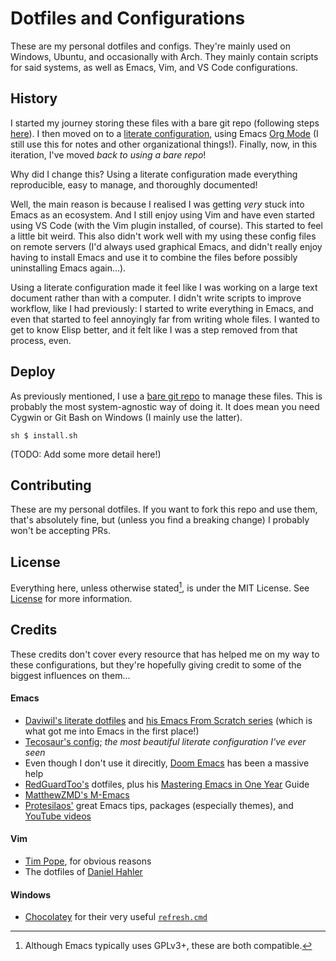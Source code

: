 # Dotfiles and Configurations

These are my personal dotfiles and configs.
They're mainly used on Windows, Ubuntu, and
occasionally with Arch. They mainly contain
scripts for said systems, as well as Emacs, Vim,
and VS Code configurations.

## History

I started my journey storing these files with a
bare git repo (following steps
[here](https://www.atlassian.com/git/tutorials/dotfiles)).
I then moved on to a [literate
configuration](https://en.wikipedia.org/wiki/Literate_programming),
using Emacs [Org Mode](https://orgmode.org/) (I
still use this for notes and other organizational
things!). Finally, now, in this iteration, I've
moved *back to using a bare repo*!

Why did I change this? Using a literate
configuration made everything reproducible, easy
to manage, and thoroughly documented!

Well, the main reason is because I realised I was
getting *very* stuck into Emacs as an ecosystem.
And I still enjoy using Vim and have even started
using VS Code (with the Vim plugin installed, of
course). This started to feel a little bit weird.
This also didn't work well with my using these
config files on remote servers (I'd always used
graphical Emacs, and didn't really enjoy having to
install Emacs and use it to combine the files
before possibly uninstalling Emacs again...).

Using a literate configuration made it feel like I
was working on a large text document rather than
with a computer. I didn't write scripts to improve
workflow, like I had previously: I started to
write everything in Emacs, and even that started
to feel annoyingly far from writing whole files. I
wanted to get to know Elisp better, and it felt
like I was a step removed from that process, even.

## Deploy

As previously mentioned, I use a [bare git
repo](https://www.atlassian.com/git/tutorials/dotfiles)
to manage these files. This is probably the most
system-agnostic way of doing it. It does mean you
need Cygwin or Git Bash on Windows (I mainly use
the latter).

```sh $ install.sh ```

(TODO: Add some more detail here!)

## Contributing

These are my personal dotfiles. If you want to
fork this repo and use them, that's absolutely
fine, but (unless you find a breaking change) I
probably won't be accepting PRs.

## License

Everything here, unless otherwise stated[^1], is
under the MIT License. See [License](/LICENSE) for
more information.

[^1]: Although Emacs typically uses GPLv3+, these
  are both compatible.

## Credits

These credits don't cover every resource that has
helped me on my way to these configurations, but
they're hopefully giving credit to some of the
biggest influences on them...

#### Emacs

- [Daviwil's literate
  dotfiles](https://github.com/daviwil/dotfiles)
  and [his Emacs From Scratch
  series](https://github.com/daviwil/emacs-from-scratch)
  (which is what got me into Emacs in the first
  place!)
- [Tecosaur's
  config](https://tecosaur.github.io/emacs-config/config.html);
  *the most beautiful literate configuration I've
  ever seen*
- Even though I don't use it direcitly, [Doom
  Emacs](https://github.com/doomemacs/doomemacs)
  has been a massive help
- [RedGuardToo's](https://github.com/redguardtoo/emacs.d)
  dotfiles, plus his [Mastering Emacs in One
  Year](https://github.com/redguardtoo/mastering-emacs-in-one-year-guide)
  Guide
- [MatthewZMD's
  M-Emacs](https://github.com/MatthewZMD/.emacs.d)
- [Protesilaos'](https://protesilaos.com/emacs/dotemacs)
  great Emacs tips, packages (especially themes),
  and [YouTube
  videos](https://www.youtube.com/@protesilaos)

#### Vim

- [Tim Pope](https://github.com/tpope), for
  obvious reasons
- The dotfiles of [Daniel
  Hahler](https://github.com/blueyed)

#### Windows

- [Chocolatey](https://chocolatey.org/) for their
  very useful
  [`refresh.cmd`](https://github.com/chocolatey/choco/blob/develop/src/chocolatey.resources/redirects/RefreshEnv.cmd)
